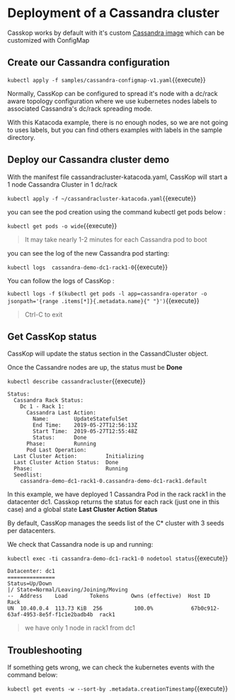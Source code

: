 

# Deployment of a Cassandra cluster 

Casskop works by default with it's custom [Cassandra image](https://github.com/Orange-OpenSource/cassandra-image) which
can be customized with ConfigMap

## Create our Cassandra configuration

`kubectl apply -f samples/cassandra-configmap-v1.yaml`{{execute}}


Normally, CassKop can be configured to spread it's node with a dc/rack aware topology configuration where we use
kubernetes nodes labels to associated Cassandra's dc/rack spreading mode.

With this Katacoda example, there is no enough nodes, so we are not going to uses labels, but you can find others
examples with labels in the sample directory.

## Deploy our Cassandra cluster demo

With the manifest file cassandracluster-katacoda.yaml, CassKop will start a 1 node Cassandra Cluster in 1 dc/rack

`kubectl apply -f ~/cassandracluster-katacoda.yaml`{{execute}}

you can see the pod creation using the command kubectl get pods below :

`kubectl get pods -o wide`{{execute}}

> It may take nearly 1-2 minutes for each Cassandra pod to boot

you can see the log of the new Cassandra pod starting:

`kubectl logs  cassandra-demo-dc1-rack1-0`{{execute}}

You can follow the logs of CassKop :

`kubectl logs -f $(kubectl get pods -l app=cassandra-operator -o jsonpath='{range .items[*]}{.metadata.name}{" "}')`{{execute}}

> Ctrl-C to exit


## Get CassKop status

CassKop will update the status section in the CassandCluster object.

Once the Cassandre nodes are up, the status must be **Done**

`kubectl describe cassandracluster`{{execute}}
```
Status:
  Cassandra Rack Status:
    Dc 1 - Rack 1:
      Cassandra Last Action:
        Name:        UpdateStatefulSet
        End Time:    2019-05-27T12:56:13Z
        Start Time:  2019-05-27T12:55:48Z
        Status:      Done
      Phase:         Running
      Pod Last Operation:
  Last Cluster Action:         Initializing
  Last Cluster Action Status:  Done
  Phase:                       Running
  Seedlist:
    cassandra-demo-dc1-rack1-0.cassandra-demo-dc1-rack1.default
```

In this example, we have deployed 1 Cassandra Pod in the rack rack1 in the datacenter dc1. 
Casskop returns the status for each rack (just one in this case) and a global state **Last Cluster Action Status**

By default, CassKop manages the seeds list of the C* cluster with 3 seeds per datacenters.

We check that Cassandra node is up and running:

`kubectl exec -ti cassandra-demo-dc1-rack1-0 nodetool status`{{execute}}
```
Datacenter: dc1
===============
Status=Up/Down
|/ State=Normal/Leaving/Joining/Moving
--  Address    Load       Tokens       Owns (effective)  Host ID                               Rack
UN  10.40.0.4  113.73 KiB  256          100.0%            67b0c912-63af-4953-8e5f-f1c1e2badb4b  rack1
```

> we have only 1 node in rack1 from dc1

## Troubleshooting

If something gets wrong, we can check the kubernetes events with the command below:

`kubectl get events -w --sort-by .metadata.creationTimestamp`{{execute}}


